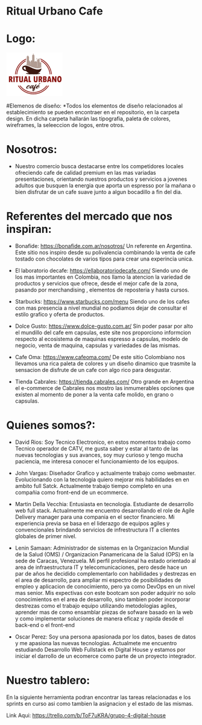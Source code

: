 # Ritual Urbano Cafe

# Logo: 
<img src="/design/logotipo/logo-ritual-urbano.png" alt="logo" width="150">

#Elemenos de diseño:
*Todos los elementos de diseño relacionados al establecimiento se pueden encontraer en el repositorio, en la carpeta design. En dicha carpeta hallarán las tipografia, paleta de colores, wireframes, la seleeccion de logos, entre otros.

# Nosotros:
* Nuestro comercio busca destacarse entre los competidores locales ofreciendo cafe de calidad premium en las mas variadas presentaciones, orientando nuestros productos y servicios a jovenes adultos que busquen la energia que aporta un espresso por la mañana o bien disfrutar de un cafe suave junto a algun bocadillo a fin del dia.

# Referentes del mercado que nos inspiran:

-  Bonafide: https://bonafide.com.ar/nosotros/
    Un referente en Argentina. Este sitio nos inspiro desde su polivalencia combinando la venta de cafe tostado con chocolates de varios tipos para crear una experincia unica.

- El laboratorio decafe:  https://ellaboratoriodecafe.com/
    Siendo uno de los mas importantes en Colombia, nos llamo la atencion la variedad de productos y servicios que ofrece, desde el mejor cafe de la zona, pasando por merchandising , elementos de reposteria y hasta cursos. 

- Starbucks: https://www.starbucks.com/menu
    Siendo uno de los cafes con mas presencia a nivel mundial no podiamos dejar de consultar el estilo grafico y oferta de productos.

- Dolce Gusto: https://www.dolce-gusto.com.ar/
    Sin poder pasar por alto el mundillo del cafe em capsulas, este site nos proporciono informcion respecto al ecosistema de maquinas espresso a capsulas, modelo de negocio, venta de maquina, capsulas y variedades de las mismas.

- Cafe Oma: https://www.cafeoma.com/
    De este sitio Colombiano nos llevamos una rica paleta de colores y un diseño dinamico que trasmite la sensacion de disfrute de un cafe con algo rico para desgustar.

- Tienda Cabrales: https://tienda.cabrales.com/
    Otro grande en Argentina el e-commerce de Cabrales nos mostro las inmumerables opciones que existen al momento de poner a la venta cafe molido, en grano o capsulas. 

# Quienes somos?:

- David Rios: Soy Tecnico Electronico, en estos momentos trabajo como Tecnico operador de CATV, me gusta saber y estar al tanto de las nuevas tecnologias y sus avances, soy muy curioso y tengo mucha paciencia, me interesa conocer el funcionamiento de los equipos.

- John Vargas: Diseñador Grafico y actualmente trabajo como webmaster. Evolucionando con la tecnologia quiero mejorar mis habilidades en en ambito full Satck. Actualmente trabajo tiempo completo en una compañia como front-end de un ecommerce.

- Martin Della Vecchia: Entusiasta en tecnologia. Estudiante de desarrollo web full stack.  Actualmente me encuentro desarrollando el role de Agile Delivery manager para una compania en el sector financiero. Mi experiencia previa se basa en el liderazgo de equipos agiles y convencionales brindando servicios de infrestructura IT a clientes globales de primer nivel.

- Lenin Samaan: Administrador de sistemas en la Organizacion Mundial de la Salud (OMS) / Organizacion Panamericana de la Salud (OPS) en la sede de Caracas, Venezuela. Mi perfil profesional ha estado orientado al area de infraestructura IT y telecomunicaciones, pero desde hace un par de años he decidido complementarlo con habilidades y destrezas en el area de desarrollo, para ampliar mi espectro de posibilidades de empleo y aplicacion de conocimiento, pero ya como DevOps en un nivel mas senior. Mis expectivas con este bootcam son poder adquirir no solo conocimientos en el area de desarrollo, sino tambien poder incorporar destrezas como el trabajo equipo utilizando metodologias agiles, aprender mas de como ensamblar piezas de sofware basado en la web y como implementar soluciones de manera eficaz y rapida desde el back-end o el front-end  

- Oscar Perez: Soy una persona apasionada por los datos, bases de datos y me apasiona las nuevas tecnologias. Actualmete me encuentro estudiando Desarrollo Web Fullstack en Digital House y estamos por iniciar el darrollo de un ecomerce como parte de un proyecto integrador.

# Nuestro tablero:
En la siguiente herramienta podran encontrar las tareas relacionadas e los sprints en curso asi como tambien la asignacion y el estado de las mismas.

Link Aqui: https://trello.com/b/ToF7uKRA/grupo-4-digital-house
